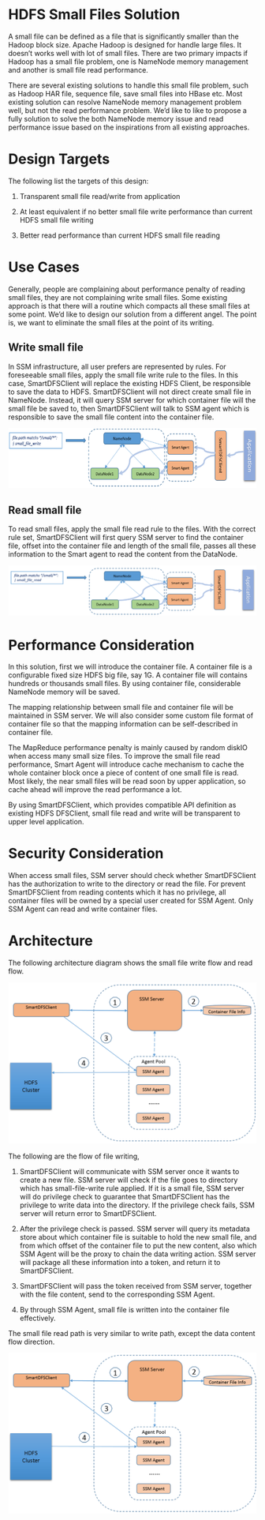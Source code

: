 HDFS Small Files Solution 
====================

A small file can be defined as a file that is significantly smaller than
the Hadoop block size. Apache Hadoop is designed for handle large files.
It doesn’t works well with lot of small files. There are two primary
impacts if Hadoop has a small file problem, one is NameNode memory
management and another is small file read performance.

There are several existing solutions to handle this small file problem,
such as Hadoop HAR file, sequence file, save small files into HBase etc.
Most existing solution can resolve NameNode memory management problem
well, but not the read performance problem. We’d like to like to
propose a fully solution to solve the both NameNode memory issue and
read performance issue based on the inspirations from all existing
approaches.

Design Targets 
===============

The following list the targets of this design:

1. Transparent small file read/write from application

2. At least equivalent if no better small file write performance than
current HDFS small file writing

3. Better read performance than current HDFS small file reading

Use Cases
=========

Generally, people are complaining about performance penalty of reading
small files, they are not complaining write small files. Some existing
approach is that there will a routine which compacts all these small
files at some point. We’d like to design our solution from a different
angel. The point is, we want to eliminate the small files at the point
of its writing.

Write small file
----------------

In SSM infrastructure, all user prefers are represented by rules. For
foreseeable small files, apply the small file write rule to the files.
In this case, SmartDFSClient will replace the existing HDFS Client, be
responsible to save the data to HDFS. SmartDFSClient will not direct
create small file in NameNode. Instead, it will query SSM server for
which container file will the small file be saved to, then
SmartDFSClient will talk to SSM agent which is responsible to save the
small file content into the container file.

<img src="./small-file-write.png" width="624" height="122" />

Read small file
--------------------------

To read small files, apply the small file read rule to the files. With
the correct rule set, SmartDFSClient will first query SSM server to find
the container file, offset into the container file and length of the
small file, passes all these information to the Smart agent to read the
content from the DataNode.

<img src="./small-file-read.png" />

Performance Consideration
=========================

In this solution, first we will introduce the container file. A
container file is a configurable fixed size HDFS big file, say 1G. A
container file will contains hundreds or thousands small files. By using
container file, considerable NameNode memory will be saved.

The mapping relationship between small file and container file will be
maintained in SSM server. We will also consider some custom file format
of container file so that the mapping information can be self-described
in container file.

The MapReduce performance penalty is mainly caused by random diskIO when
access many small size files. To improve the small file read
performance, Smart Agent will introduce cache mechanism to cache the
whole container block once a piece of content of one small file is read.
Most likely, the near small files will be read soon by upper
application, so cache ahead will improve the read performance a lot.

By using SmartDFSClient, which provides compatible API definition as
existing HDFS DFSClient, small file read and write will be transparent
to upper level application.

Security Consideration 
=======================

When access small files, SSM server should check whether SmartDFSClient
has the authorization to write to the directory or read the file. For
prevent SmartDFSClient from reading contents which it has no privilege,
all container files will be owned by a special user created for SSM
Agent. Only SSM Agent can read and write container files.

Architecture
============

The following architecture diagram shows the small file write flow and
read flow.

<img src="./small-file-write-arch.png" />

The following are the flow of file writing,

1.  SmartDFSClient will communicate with SSM server once it wants to
    create a new file. SSM server will check if the file goes to
    directory which has small-file-write rule applied. If it is a small
    file, SSM server will do privilege check to guarantee that
    SmartDFSClient has the privilege to write data into the directory.
    If the privilege check fails, SSM server will return error
    to SmartDFSClient.

2.  After the privilege check is passed. SSM server will query its
    metadata store about which container file is suitable to hold the
    new small file, and from which offset of the container file to put
    the new content, also which SSM Agent will be the proxy to chain the
    data writing action. SSM server will package all these information
    into a token, and return it to SmartDFSClient.

3.  SmartDFSClient will pass the token received from SSM server,
    together with the file content, send to the corresponding SSM Agent.

4.  By through SSM Agent, small file is written into the container
    file effectively.

The small file read path is very similar to write path, except the data
content flow direction.

<img src="./small-file-read-arch.png" />
